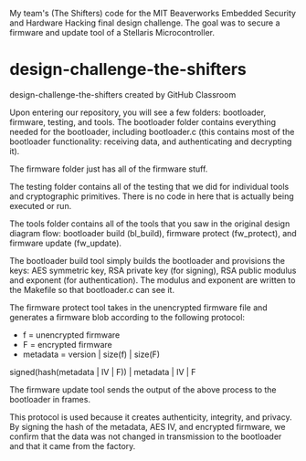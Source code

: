 My team's (The Shifters) code for the MIT Beaverworks Embedded Security and Hardware Hacking final design challenge. The goal was to secure
a firmware and update tool of a Stellaris Microcontroller.


# design-challenge-the-shifters
design-challenge-the-shifters created by GitHub Classroom

Upon entering our repository, you will see a few folders: bootloader, firmware, testing, and tools. The bootloader folder contains everything needed for the 
bootloader, including bootloader.c (this contains most of the bootloader functionality: receiving data, and authenticating and decrypting it).

The firmware folder just has all of the firmware stuff.

The testing folder contains all of the testing that we did for individual tools and cryptographic primitives. There is no code in here that is actually being 
executed or run.

The tools folder contains all of the tools that you saw in the original design diagram flow: bootloader build (bl_build), firmware protect (fw_protect), 
and firmware update (fw_update).

The bootloader build tool simply builds the bootloader and provisions the keys: AES symmetric key, RSA private key (for signing), RSA public modulus and 
exponent (for authentication). The modulus and exponent are written to the Makefile so that bootloader.c can see it.

The firmware protect tool takes in the unencrypted firmware file and generates a firmware blob according to the following protocol:

 - f = unencrypted firmware
 - F = encrypted firmware
 - metadata = version | size(f) | size(F)
 
signed(hash(metadata | IV | F)) | metadata | IV | F

The firmware update tool sends the output of the above process to the bootloader in frames.

This protocol is used because it creates authenticity, integrity, and privacy. By signing the hash of the metadata, AES IV, and encrypted firmware, we confirm 
that the data was not changed in transmission to the bootloader and that it came from the factory.
